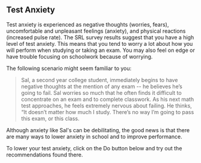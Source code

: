## Test Anxiety

Test anxiety is experienced as negative thoughts (worries, fears), uncomfortable and unpleasant feelings (anxiety), and physical reactions (increased pulse rate). The SRL survey results suggest that you have a high level of test anxiety. This means that you tend to worry a lot about how you will perform when studying or taking an exam. You may also feel on edge or have trouble focusing on schoolwork because of worrying. 

The following scenario might seem familiar to you:

> Sal, a second year college student, immediately begins to have negative thoughts at the mention of any exam -- he believes he’s going to fail. Sal worries so much that he often finds it difficult to concentrate on an exam and to complete classwork. As his next math test approaches, he feels extremely nervous about failing. He thinks, “It doesn’t matter how much I study. There’s no way I’m going to pass this exam, or this class.

Although anxiety like Sal's can be debilitating, the good news is that there are many ways to lower anxiety in school and to improve performance.

To lower your test anxiety, click on the Do button below and try out the recommendations found there. 
